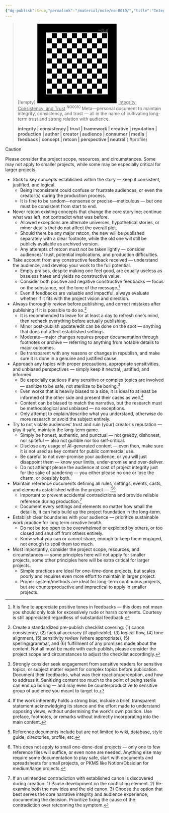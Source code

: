 ```yaml
---
{"dg-publish":true,"permalink":"/material/note/no-0010/","title":"Integrity, Consistency, and Trust","tags":["-note","-meta","-personal"]}
---
```


>[!empty]
> ![RESOURCE/ASSET/OTHER/PlaceholderIcon.png|icon](/img/user/RESOURCE/ASSET/OTHER/PlaceholderIcon.png) <u class="title">Integrity, Consistency, and Trust</u> <sup class="title">NO0010</sup> <b class="title"> </b>
> Meta—personal document to maintain integrity, consistency, and trust — all in the name of cultivating long-term trust and strong relation with audience.
> 
> <b>integrity | consistency | trust | framework | creative | reputation | production | author | creator | audience | consumer | media | feedback | concept | retcon | perspective | neutral</b>
{ #profile}


>[!caution]
> Please consider the project scope, resources, and circumstances. Some may not apply to smaller projects, while some may be especially critical for larger projects.

- Stick to key concepts established within the story — keep it consistent, justified, and logical.
	- Being inconsistent could confuse or frustrate audiences, or even the creator(s) during the production process.
	- It is fine to be random—nonsense or precise—meticulous — but one must be consistent from start to end.
- Never retcon existing concepts that change the core storyline; continue what was left, not contradict what was before.
	- Allowed exceptions are alternate universes, hypothetical stories, or minor details that do not affect the overall plot.
	- Should there be any major retcon, the new will be published separately with a clear footnote, while the old one will still be publicly available as archived version.
	- Any attempts of retcon must not be taken lightly — consider audiences' trust, potential implications, and production difficulties.
- Take account from any constructive feedback received — understand the audience, and develop your work to the full potential.
	- Empty praises, despite making one feel good, are equally useless as baseless hates and yields no constructive value.
	- Consider both positive and negative constructive feedbacks — focus on the substance, not the tone of the message.[^6]
	- Even if feedbacks are valuable and impactful, always evaluate whether if it fits with the project vision and direction.
- Always thoroughly review before publishing, and correct mistakes after publishing if it is possible to do so.[^3]
	- It is recommended to leave for at least a day to refresh one's mind, then recheck everything before actually publishing.
	- Minor post-publish update/edit can be done on the spot — anything that does not affect established settings.
	- Moderate—major changes requires proper documentation through footnotes or archive — referring to anything from notable details to major outcomes.
	- Be transparent with any reasons or changes in republish, and make sure it is done in a genuine and justified cause.
- Approach any topics with proper precautions, appropriate sensitivities, and unbiased perspectives — simply keep it neutral, justified, and informed.
	- Be especially cautious if any sensitive or complex topics are involved — sanitize to be safe, not sterilize to be boring.[^4]
	- Even works that is heavily biased to a side, it is ideal to at least be informed of the other side and present their cases as well.[^5]
	- Content can be biased to match the narrative, but the research must be methodological and unbiased — no exceptions.
	- Only attempt to explain/describe what you understand, otherwise do more research or avoid the subject entirely.
- ​Try to not violate audiences' trust and ruin (your) creator's reputation — play it safe, maintain the long-term game.
	- Simply be honest, authentic, and punctual — not greedy, dishonest, nor spiteful — also not gullible nor too self-critical.
	- Disclose any usage of AI-generated content — even then, make sure it is not used as key content for public commercial use.
	- Be careful to not over-promise your audience, or you will just disappoint them — know your limits, under-promise and over-deliver.
	- Do not attempt please the audience at cost of project integrity just for the sake of pandering — you either please no one or lose the charm, or possibly both.
- Maintain reference documents defining all rules, settings, events, casts, and elements established within the project — .[^2][^7]
	- Important to prevent accidental contradictions and provide reliable reference during production.[^1]
	- Document every settings and elements no matter how small the detail is, it can help build up the project foundation in the long-term.
- Establish clear boundaries with your audience — prioritize sustainable work practice for long term creative health.
	- Do not be too open to be overwhelmed or exploited by others, or too closed and shut off from others entirely.
	- Know what you can or cannot share, enough to keep them engaged, not enough to spoil them too much.
- Most importantly, consider the project scope, resources, and circumstances — some principles here will not apply for smaller projects, some other principles here will be extra critical for larger projects.
	- Simple practices are ideal for one-time-done projects, but scales poorly and requires even more effort to maintain in larger project.
	- Proper system/methods are ideal for long-term continuous projects, but are counterproductive and impractical to apply in smaller projects.

[^1]: If an unintended contradiction with established canon is discovered during creation: 1) Pause development on the conflicting element. 2) Re-examine both the new idea and the old canon. 3) Choose the option that best serves the core narrative integrity and audience experience, documenting the decision. Prioritize fixing the cause of the contradiction over retconning the symptom.

[^2]: Reference documents include but are not limited to wiki, database, style guide, directories, profile, etc.

[^3]: Create a standardized pre-publish checklist covering: (1) canon consistency, (2) factual accuracy (if applicable), (3) logical flow, (4) tone alignment, (5) sensitivity review (where appropriate), (5) spelling/grammar, and (6) fulfillment of any promises made about the content. Not all must be made with each publish, please consider the project scope and circumstances to adjust the checklist accordingly.

[^4]: Strongly consider seek engagement from sensitive readers for sensitive topics, or subject matter expert for complex topics before publication. Document their feedbacks, what was their reaction/perception, and how to address it. Sanitizing content too much to the point of being sterile can end up boring — and may even be counterproductive to sensitive group of audience you meant to target to.

[^5]: If the work inherently holds a strong bias, include a brief, transparent statement acknowledging its stance and the effort made to understand opposing views, without undermining the work's own position. Use preface, footnotes, or remarks without indirectly incorporating into the main content.

[^6]: It is fine to appreciate positive tones in feedbacks — this does not mean you should only look for excessively rude or harsh comments. Courtesy is still appreciated regardless of substantial feedback.

[^7]: This does not apply to small one-done-deal projects — only one to few reference files will suffice, or even none are needed. Anything else may require some documentation to play safe, start with documents and spreadsheets for small projects, or PKMS like Notion/Obsidian for medium/large projects.
